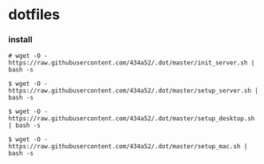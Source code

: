 # dotfiles

### install

`# wget -O - https://raw.githubusercontent.com/434a52/.dot/master/init_server.sh | bash -s`

`$ wget -O - https://raw.githubusercontent.com/434a52/.dot/master/setup_server.sh | bash -s`

`$ wget -O - https://raw.githubusercontent.com/434a52/.dot/master/setup_desktop.sh | bash -s`

`$ wget -O - https://raw.githubusercontent.com/434a52/.dot/master/setup_mac.sh | bash -s`
